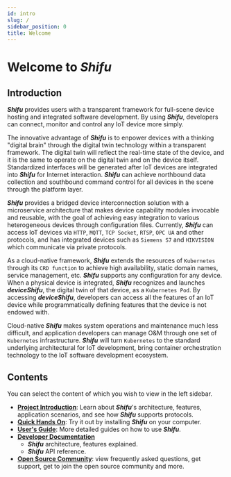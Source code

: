 ```yaml
---
id: intro
slug: /
sidebar_position: 0
title: Welcome
---
```


# Welcome to ***Shifu***

## Introduction

***Shifu*** provides users with a transparent framework for full-scene device hosting and integrated software development. By using ***Shifu***, developers can connect, monitor and control any IoT device more simply. 

The innovative advantage of ***Shifu*** is to enpower devices with a thinking "digital brain" through the digital twin technology within a transparent framework. The digital twin will reflect the real-time state of the device, and it is the same to operate on the digital twin and on the device itself. Standardized interfaces will be generated after IoT devices are integrated into ***Shifu***  for Internet interaction. ***Shifu*** can achieve northbound data collection and southbound command control for all devices in the scene through the platform layer. 

***Shifu*** provides a bridged device interconnection solution with a microservice architecture that makes device capability modules invocable and reusable, with the goal of achieving easy integration to various heterogeneous devices through configuration files. Currently, ***Shifu*** can access IoT devices via `HTTP`, `MQTT`, `TCP Socket`, `RTSP`, `OPC UA` and other protocols, and has integrated devices such as `Siemens S7` and `HIKVISION` which communicate via private protocols. 

As a cloud-native framework, ***Shifu*** extends the resources of `Kubernetes` through its `CRD function` to achieve high availability, static domain names, service management, etc. ***Shifu*** supports any configuration for any device. When a physical device is integrated, ***Shifu*** recognizes and launches ***deviceShifu***, the digital twin of that device, as a `Kubernetes Pod`. By accessing ***deviceShifu***, developers can access all the features of an IoT device while programmatically defining features that the device is not endowed with. 

Cloud-native ***Shifu*** makes system operations and maintenance much less difficult, and application developers can manage O&M through one set of `Kubernetes` infrastructure. ***Shifu*** will turn `Kubernetes` to the standard underlying architectural for IoT development, bring container orchestration technology to the IoT software development ecosystem.

## Contents

You can select the content of which you wish to view in the left sidebar.

- [**Project Introduction**](./introduction/): Learn about ***Shifu***'s architecture, features, application scenarios, and see how ***Shifu*** supports protocols.
- [**Quick Hands On**](./tutorials/): Try it out by installing ***Shifu*** on your computer.
- [**User's Guide**](./guides/): More detailed guides on how to use ***Shifu***.
- [**Developer Documentation**](./references/)
    - ***Shifu*** architecture, features explained.
    - ***Shifu*** API reference.
- [**Open Source Community**](./community/): view frequently asked questions, get support, get to join the open source community and more.
